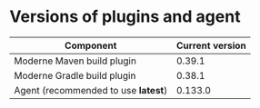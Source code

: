 # Versions of plugins and agent

| Component                             | Current version |
| ------------------------------------- | --------------- |
| Moderne Maven build plugin            | 0.39.1          |
| Moderne Gradle build plugin           | 0.38.1          |
| Agent (recommended to use **latest**) | 0.133.0         |

